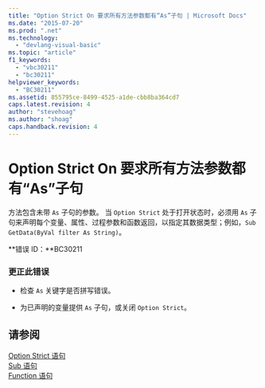 ```yaml
---
title: "Option Strict On 要求所有方法参数都有“As”子句 | Microsoft Docs"
ms.date: "2015-07-20"
ms.prod: ".net"
ms.technology: 
  - "devlang-visual-basic"
ms.topic: "article"
f1_keywords: 
  - "vbc30211"
  - "bc30211"
helpviewer_keywords: 
  - "BC30211"
ms.assetid: 855795ce-8499-4525-a1de-cbb8ba364cd7
caps.latest.revision: 4
author: "stevehoag"
ms.author: "shoag"
caps.handback.revision: 4
---
```

# Option Strict On 要求所有方法参数都有“As”子句
方法包含未带 `As` 子句的参数。 当 `Option Strict` 处于打开状态时，必须用 `As` 子句来声明每个变量、属性、过程参数和函数返回，以指定其数据类型；例如，`Sub GetData(ByVal filter As String)`。  
  
 **错误 ID：**BC30211  
  
### 更正此错误  
  
-   检查 `As` 关键字是否拼写错误。  
  
-   为已声明的变量提供 `As` 子句，或关闭 `Option Strict`。  
  
## 请参阅  
 [Option Strict 语句](../../visual-basic/language-reference/statements/option-strict-statement.md)   
 [Sub 语句](../../visual-basic/language-reference/statements/sub-statement.md)   
 [Function 语句](../../visual-basic/language-reference/statements/function-statement.md)